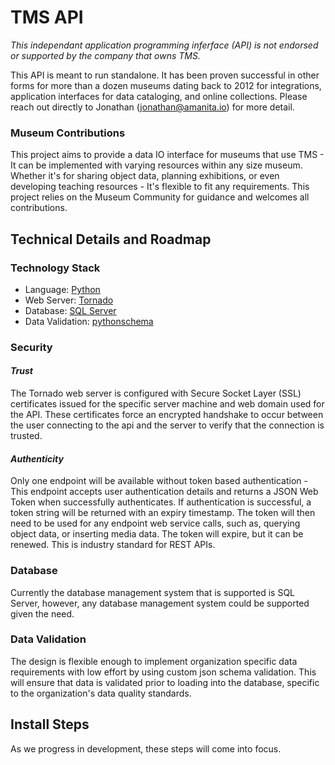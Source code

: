 # TMS API
_This independant application programming inferface (API) is not endorsed or supported by the company that owns TMS._

This API is meant to run standalone. It has been proven successful in other forms for more than a dozen museums dating back to 2012 for integrations, application interfaces for data cataloging, and online collections. Please reach out directly to Jonathan (jonathan@amanita.io) for more detail.

### Museum Contributions
This project aims to provide a data IO interface for museums that use TMS - It can be implemented with varying resources within any size museum. Whether it's for sharing object data, planning exhibitions, or even developing teaching resources - It's flexible to fit any requirements. This project relies on the Museum Community for guidance and welcomes all contributions. 

## Technical Details and Roadmap

### Technology Stack
- Language: [Python](https://www.python.org/)
- Web Server: [Tornado](https://www.tornadoweb.org/en/stable/)
- Database: [SQL Server](https://www.microsoft.com/en-us/sql-server)
- Data Validation: [pythonschema](https://python-jsonschema.readthedocs.io/en/stable/)

  
### Security
#### _Trust_
The Tornado web server is configured with Secure Socket Layer (SSL) certificates issued for the specific server machine and web domain used for the API. These certificates force an encrypted handshake to occur between the user connecting to the api and the server to verify that the connection is trusted.
#### _Authenticity_
Only one endpoint will be available without token based authentication - This endpoint accepts user authentication details and returns a JSON Web Token when successfully authenticates. If authentication is successful, a token string will be returned with an expiry timestamp. The token will then need to be used for any endpoint web service calls, such as, querying object data, or inserting media data. The token will expire, but it can be renewed. This is industry standard for REST APIs.

### Database
Currently the database management system that is supported is SQL Server, however, any database management system could be supported given the need. 

### Data Validation
The design is flexible enough to implement organization specific data requirements with low effort by using custom json schema validation. This will ensure that data is validated prior to loading into the database, specific to the organization's data quality standards.


## Install Steps
As we progress in development, these steps will come into focus.


